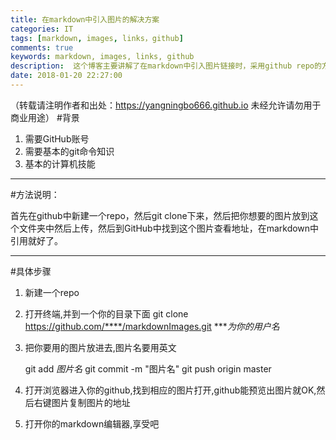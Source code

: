 ```yaml
---
title: 在markdown中引入图片的解决方案
categories: IT
tags: [markdown, images, links，github]
comments: true
keywords: markdown, images, links, github
description:  这个博客主要讲解了在markdown中引入图片链接时，采用github repo的方法生成链接来使用
date: 2018-01-20 22:27:00
---
```

（转载请注明作者和出处：https://yangningbo666.github.io 未经允许请勿用于商业用途）
#背景
1. 需要GitHub账号
2. 需要基本的git命令知识
3. 基本的计算机技能

---

#方法说明：

首先在github中新建一个repo，然后git clone下来，然后把你想要的图片放到这个文件夹中然后上传，然后到GitHub中找到这个图片查看地址，在markdown中引用就好了。

---

#具体步骤

1. 新建一个repo
2. 打开终端,并到一个你的目录下面
    git clone https://github.com/****/markdownImages.git
    ****为你的用户名*
3. 把你要用的图片放进去,图片名要用英文

    git add *图片名*
    git commit -m "图片名"
    git push origin master

4. 打开浏览器进入你的github,找到相应的图片打开,github能预览出图片就OK,然后右键图片复制图片的地址

5. 打开你的markdown编辑器,享受吧